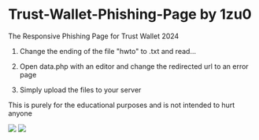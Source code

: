 # Trust-Wallet-Phishing-Page by 1zu0
The Responsive Phishing Page for Trust Wallet 2024

1. Change the ending of the file "hwto" to .txt and read...

2. Open data.php with an editor and change the redirected url to an error page

3. Simply upload the files to your server

This is purely for the educational purposes and is not intended to hurt anyone

<img src="https://i.imgur.com/4YTiz38.png">

<img src="https://i.imgur.com/roCTej6.jpeg">
